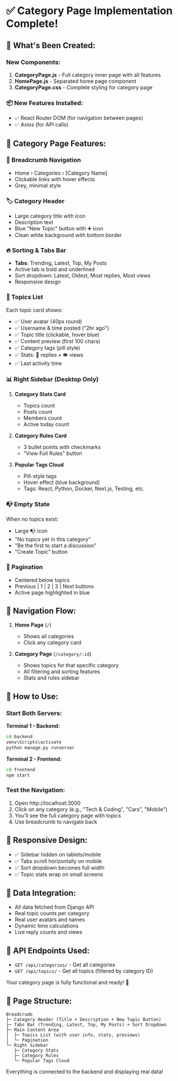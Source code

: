 # ✅ Category Page Implementation Complete!

## 🎯 What's Been Created:

### New Components:
1. **CategoryPage.js** - Full category inner page with all features
2. **HomePage.js** - Separated home page component
3. **CategoryPage.css** - Complete styling for category page

### 📦 New Features Installed:
- ✅ React Router DOM (for navigation between pages)
- ✅ Axios (for API calls)

## 🎨 Category Page Features:

### 📍 Breadcrumb Navigation
- Home › Categories › [Category Name]
- Clickable links with hover effects
- Grey, minimal style

### 🏷️ Category Header
- Large category title with icon
- Description text
- Blue "New Topic" button with ➕ icon
- Clean white background with bottom border

### 🔥 Sorting & Tabs Bar
- **Tabs**: Trending, Latest, Top, My Posts
- Active tab is bold and underlined
- Sort dropdown: Latest, Oldest, Most replies, Most views
- Responsive design

### 📝 Topics List
Each topic card shows:
- ✅ User avatar (40px round)
- ✅ Username & time posted ("2hr ago")
- ✅ Topic title (clickable, hover blue)
- ✅ Content preview (first 100 chars)
- ✅ Category tags (pill style)
- ✅ Stats: 💬 replies • 👁 views
- ✅ Last activity time

### 📊 Right Sidebar (Desktop Only)
1. **Category Stats Card**
   - Topics count
   - Posts count
   - Members count
   - Active today count

2. **Category Rules Card**
   - 3 bullet points with checkmarks
   - "View Full Rules" button

3. **Popular Tags Cloud**
   - Pill-style tags
   - Hover effect (blue background)
   - Tags: React, Python, Docker, Next.js, Testing, etc.

### 📭 Empty State
When no topics exist:
- Large 📭 icon
- "No topics yet in this category"
- "Be the first to start a discussion"
- "Create Topic" button

### 📄 Pagination
- Centered below topics
- Previous | 1 | 2 | 3 | Next buttons
- Active page highlighted in blue

## 🔗 Navigation Flow:

1. **Home Page** (`/`) 
   - Shows all categories
   - Click any category card

2. **Category Page** (`/category/:id`)
   - Shows topics for that specific category
   - All filtering and sorting features
   - Stats and rules sidebar

## 🚀 How to Use:

### Start Both Servers:

**Terminal 1 - Backend:**
```bash
cd backend
venv\Scripts\activate
python manage.py runserver
```

**Terminal 2 - Frontend:**
```bash
cd frontend
npm start
```

### Test the Navigation:
1. Open http://localhost:3000
2. Click on any category (e.g., "Tech & Coding", "Cars", "Mobile")
3. You'll see the full category page with topics
4. Use breadcrumb to navigate back

## 📱 Responsive Design:
- ✅ Sidebar hidden on tablets/mobile
- ✅ Tabs scroll horizontally on mobile
- ✅ Sort dropdown becomes full width
- ✅ Topic stats wrap on small screens

## 🎯 Data Integration:
- All data fetched from Django API
- Real topic counts per category
- Real user avatars and names
- Dynamic time calculations
- Live reply counts and views

## 🔧 API Endpoints Used:
- `GET /api/categories/` - Get all categories
- `GET /api/topics/` - Get all topics (filtered by category ID)

Your category page is fully functional and ready! 🎉

## 📸 Page Structure:
```
Breadcrumb
├─ Category Header (Title + Description + New Topic Button)
├─ Tabs Bar (Trending, Latest, Top, My Posts) + Sort Dropdown
├─ Main Content Area
│  ├─ Topics List (with user info, stats, previews)
│  └─ Pagination
└─ Right Sidebar
   ├─ Category Stats
   ├─ Category Rules  
   └─ Popular Tags Cloud
```

Everything is connected to the backend and displaying real data!

